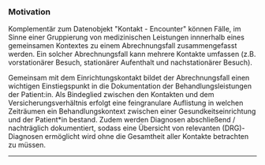 ### Motivation

Komplementär zum Datenobjekt "Kontakt - Encounter" können Fälle, im Sinne einer Gruppierung von medizinischen Leistungen innnerhalb eines gemeinsamen Kontextes zu einem Abrechnungsfall zusammengefasst werden.
Ein solcher Abrechnungsfall kann mehrere Kontakte umfassen (z.B. vorstationärer Besuch, stationärer Aufenthalt und nachstationärer Besuch).

Gemeinsam mit dem Einrichtungskontakt bildet der Abrechnungsfall einen wichtigen Einstiegspunkt in die Dokumentation der Behandlungsleistungen der Patient:in.
Als Bindeglied zwischen den Kontakten und dem Versicherungsverhältnis erfolgt eine feingranulare Auflistung in welchen Zeiträumen ein Behandlungskontext zwischen einer Gesundkeitseinrichtung und der Patient*in bestand.
Zudem werden Diagnosen abschließend / nachträglich dokumentiert, sodass eine Übersicht von relevanten (DRG)-Diagnosen ermöglicht wird ohne die Gesamtheit aller Kontakte betrachten zu müssen.

---
